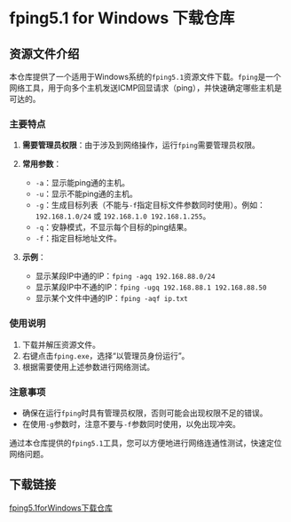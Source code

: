 # fping5.1 for Windows 下载仓库

## 资源文件介绍

本仓库提供了一个适用于Windows系统的`fping5.1`资源文件下载。`fping`是一个网络工具，用于向多个主机发送ICMP回显请求（ping），并快速确定哪些主机是可达的。

### 主要特点

1. **需要管理员权限**：由于涉及到网络操作，运行`fping`需要管理员权限。

2. **常用参数**：
   - `-a`：显示能ping通的主机。
   - `-u`：显示不能ping通的主机。
   - `-g`：生成目标列表（不能与`-f`指定目标文件参数同时使用）。例如：`192.168.1.0/24` 或 `192.168.1.0 192.168.1.255`。
   - `-q`：安静模式，不显示每个目标的ping结果。
   - `-f`：指定目标地址文件。

3. **示例**：
   - 显示某段IP中通的IP：`fping -agq 192.168.88.0/24`
   - 显示某段IP中不通的IP：`fping -ugq 192.168.88.1 192.168.88.50`
   - 显示某个文件中通的IP：`fping -aqf ip.txt`

### 使用说明

1. 下载并解压资源文件。
2. 右键点击`fping.exe`，选择“以管理员身份运行”。
3. 根据需要使用上述参数进行网络测试。

### 注意事项

- 确保在运行`fping`时具有管理员权限，否则可能会出现权限不足的错误。
- 在使用`-g`参数时，注意不要与`-f`参数同时使用，以免出现冲突。

通过本仓库提供的`fping5.1`工具，您可以方便地进行网络连通性测试，快速定位网络问题。

## 下载链接

[fping5.1forWindows下载仓库](https://pan.quark.cn/s/66fc8264145e)
